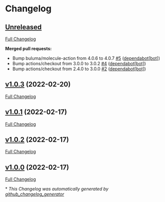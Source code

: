 # Changelog

## [Unreleased](https://github.com/buluma/ansible-role-local/tree/HEAD)

[Full Changelog](https://github.com/buluma/ansible-role-local/compare/v1.0.3...HEAD)

**Merged pull requests:**

- Bump buluma/molecule-action from 4.0.6 to 4.0.7 [\#5](https://github.com/buluma/ansible-role-local/pull/5) ([dependabot[bot]](https://github.com/apps/dependabot))
- Bump actions/checkout from 3.0.0 to 3.0.2 [\#4](https://github.com/buluma/ansible-role-local/pull/4) ([dependabot[bot]](https://github.com/apps/dependabot))
- Bump actions/checkout from 2.4.0 to 3.0.0 [\#2](https://github.com/buluma/ansible-role-local/pull/2) ([dependabot[bot]](https://github.com/apps/dependabot))

## [v1.0.3](https://github.com/buluma/ansible-role-local/tree/v1.0.3) (2022-02-20)

[Full Changelog](https://github.com/buluma/ansible-role-local/compare/v1.0.1...v1.0.3)

## [v1.0.1](https://github.com/buluma/ansible-role-local/tree/v1.0.1) (2022-02-17)

[Full Changelog](https://github.com/buluma/ansible-role-local/compare/v1.0.2...v1.0.1)

## [v1.0.2](https://github.com/buluma/ansible-role-local/tree/v1.0.2) (2022-02-17)

[Full Changelog](https://github.com/buluma/ansible-role-local/compare/v1.0.0...v1.0.2)

## [v1.0.0](https://github.com/buluma/ansible-role-local/tree/v1.0.0) (2022-02-17)

[Full Changelog](https://github.com/buluma/ansible-role-local/compare/31d1da067512a45054c867cd411d5772398815dd...v1.0.0)



\* *This Changelog was automatically generated by [github_changelog_generator](https://github.com/github-changelog-generator/github-changelog-generator)*
